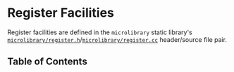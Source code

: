 # Register Facilities

Register facilities are defined in the `microlibrary` static library's
[`microlibrary/register.h`](https://github.com/apcountryman/microlibrary/blob/main/libraries/microlibrary/ANY/ANY/include/microlibrary/register.h)/[`microlibrary/register.cc`](https://github.com/apcountryman/microlibrary/blob/main/libraries/microlibrary/ANY/ANY/source/microlibrary/register.cc)
header/source file pair.

## Table of Contents
